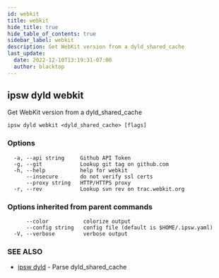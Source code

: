 ```yaml
---
id: webkit
title: webkit
hide_title: true
hide_table_of_contents: true
sidebar_label: webkit
description: Get WebKit version from a dyld_shared_cache
last_update:
  date: 2022-12-10T13:19:31-07:00
  author: blacktop
---
```

## ipsw dyld webkit

Get WebKit version from a dyld_shared_cache

```
ipsw dyld webkit <dyld_shared_cache> [flags]
```

### Options

```
  -a, --api string     Github API Token
  -g, --git            Lookup git tag on github.com
  -h, --help           help for webkit
      --insecure       do not verify ssl certs
      --proxy string   HTTP/HTTPS proxy
  -r, --rev            Lookup svn rev on trac.webkit.org
```

### Options inherited from parent commands

```
      --color           colorize output
      --config string   config file (default is $HOME/.ipsw.yaml)
  -V, --verbose         verbose output
```

### SEE ALSO

* [ipsw dyld](/docs/cli/ipsw/dyld)	 - Parse dyld_shared_cache

